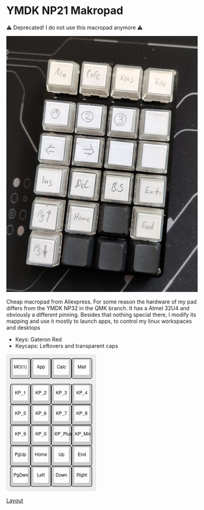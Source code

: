 # YMDK NP21 Makropad

:warning: Deprecated! I do not use this macropad anymore :warning:

![Makropad](YMDK.jpg)

Cheap macropad from Aliexpress. For some reason the hardware of my pad differs from the YMDK NP32 in the QMK branch. It has a Atmel 32U4 and obviously a different pinning. Besides that nothing special there, I modify its mapping and use it mostly to launch apps, to control my linux workspaces and desktops

 - Keys: Gateron Red
 - Keycaps: Leftovers and transparent caps  

![Makropad](ymdk_np21.jpg)

[Layout](http://www.keyboard-layout-editor.com/#/gists/047d124a94b16bdd7a472bd64c075454)
